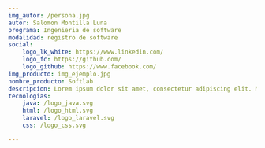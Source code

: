 ```yaml
---
img_autor: /persona.jpg
autor: Salomon Montilla Luna
programa: Ingenieria de software
modalidad: registro de software
social:
    logo_lk_white: https://www.linkedin.com/
    logo_fc: https://github.com/
    logo_github: https://www.facebook.com/
img_producto: img_ejemplo.jpg
nombre_producto: Softlab
descripcion: Lorem ipsum dolor sit amet, consectetur adipiscing elit. Morbi ac nisl sapien. In in aliquet nisi. Fusce sit amet volutpat enim. Praesent condimentum justo magna, et sodales nibh accumsan nec.
tecnologias:
    java: /logo_java.svg
    html: /logo_html.svg
    laravel: /logo_laravel.svg
    css: /logo_css.svg

---
```


